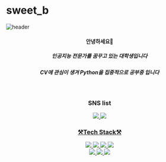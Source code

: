 # sweet_b
![header](https://capsule-render.vercel.app/api?type=waving&color=gradient&customColorList=0,2,2,5,30&section=header&text=danbi's%20profile&fontSize=50)

<div align=center>
<h4 align="center"> 안녕하세요🙌</h4>
<h5 align="center"> 인공지능 전문가를 꿈꾸고 있는 대학생입니다 </h5>
<h5 align="center"> CV에 관심이 생겨 Python을 집중적으로 공부중 입니다 </h5>
 <br>

<h3 align="center"> SNS list</h3>
<div align=center>
<a href="https://www.instagram.com/sweetb_k/">
<img src="https://img.shields.io/badge/Instagram-E4405F?style=for-the-badge&logo=Instagram&logoColor=white">
<a href=https://blog.naver.com/danbi_0805>
<img src="https://img.shields.io/badge/Naver Blog-03C75A?style=for-the-badge&logo=Naver Blog&logoColor=white">
<br>


<h3 align="center"> ⚒️Tech Stack⚒️</h3>

<div align=center>
<img src="https://img.shields.io/badge/Python-3776AB?style=for-the-badge&logo=Python&logoColor=white">
<img src="https://img.shields.io/badge/c++-00599C?style=for-the-badge&logo=c%2B%2B&logoColor=white">
<img src="https://img.shields.io/badge/java-007396?style=for-the-badge&logo=java&logoColor=white"> 
<img src="https://img.shields.io/badge/github-181717?style=for-the-badge&logo=github&logoColor=white">
 <br>

<div align=center>
<img src="https://img.shields.io/badge/Android Studio-3DDC84?style=for-the-badge&logo=Android Studio&logoColor=white">
<img src="https://img.shields.io/badge/Visual Studio-5C2D91?style=for-the-badge&logo=Visual Studio&logoColor=white">
<img src="https://img.shields.io/badge/Sublime Text-FF9800?style=for-the-badge&logo=Sublime Texto&logoColor=white">
 <br>
 

